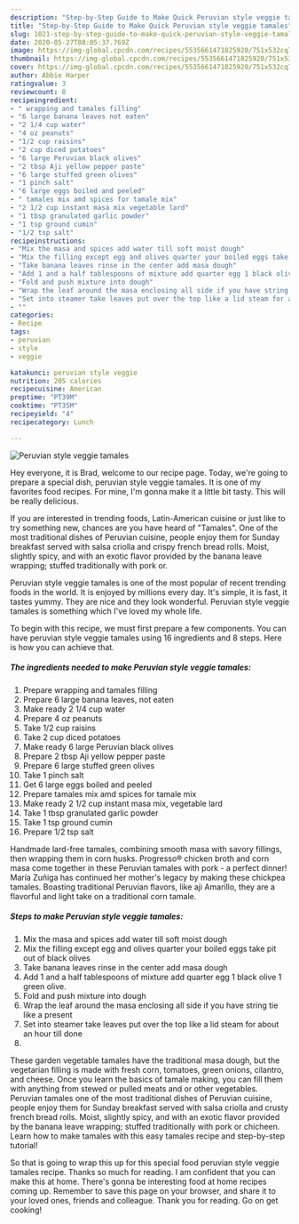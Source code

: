 ```yaml
---
description: "Step-by-Step Guide to Make Quick Peruvian style veggie tamales"
title: "Step-by-Step Guide to Make Quick Peruvian style veggie tamales"
slug: 1021-step-by-step-guide-to-make-quick-peruvian-style-veggie-tamales
date: 2020-05-27T08:05:37.769Z
image: https://img-global.cpcdn.com/recipes/5535661471825920/751x532cq70/peruvian-style-veggie-tamales-recipe-main-photo.jpg
thumbnail: https://img-global.cpcdn.com/recipes/5535661471825920/751x532cq70/peruvian-style-veggie-tamales-recipe-main-photo.jpg
cover: https://img-global.cpcdn.com/recipes/5535661471825920/751x532cq70/peruvian-style-veggie-tamales-recipe-main-photo.jpg
author: Abbie Harper
ratingvalue: 3
reviewcount: 8
recipeingredient:
- " wrapping and tamales filling"
- "6 large banana leaves not eaten"
- "2 1/4 cup water"
- "4 oz peanuts"
- "1/2 cup raisins"
- "2 cup diced potatoes"
- "6 large Peruvian black olives"
- "2 tbsp Aji yellow pepper paste"
- "6 large stuffed green olives"
- "1 pinch salt"
- "6 large eggs boiled and peeled"
- " tamales mix amd spices for tamale mix"
- "2 1/2 cup instant masa mix vegetable lard"
- "1 tbsp granulated garlic powder"
- "1 tsp ground cumin"
- "1/2 tsp salt"
recipeinstructions:
- "Mix the masa and spices add water till soft moist dough"
- "Mix the filling except egg and olives quarter your boiled eggs take pit out of black olives"
- "Take banana leaves rinse in the center add masa dough"
- "Add 1 and a half tablespoons of mixture add quarter egg 1 black olive 1 green olive."
- "Fold and push mixture into dough"
- "Wrap the leaf around the masa enclosing all side if you have string tie like a present"
- "Set into steamer take leaves put over the top like a lid steam for about an hour till done"
- ""
categories:
- Recipe
tags:
- peruvian
- style
- veggie

katakunci: peruvian style veggie 
nutrition: 205 calories
recipecuisine: American
preptime: "PT39M"
cooktime: "PT35M"
recipeyield: "4"
recipecategory: Lunch

---
```



![Peruvian style veggie tamales](https://img-global.cpcdn.com/recipes/5535661471825920/751x532cq70/peruvian-style-veggie-tamales-recipe-main-photo.jpg)

Hey everyone, it is Brad, welcome to our recipe page. Today, we're going to prepare a special dish, peruvian style veggie tamales. It is one of my favorites food recipes. For mine, I'm gonna make it a little bit tasty. This will be really delicious.

If you are interested in trending foods, Latin-American cuisine or just like to try something new, chances are you have heard of &#34;Tamales&#34;. One of the most traditional dishes of Peruvian cuisine, people enjoy them for Sunday breakfast served with salsa criolla and crispy french bread rolls. Moist, slightly spicy, and with an exotic flavor provided by the banana leave wrapping; stuffed traditionally with pork or.

Peruvian style veggie tamales is one of the most popular of recent trending foods in the world. It is enjoyed by millions every day. It's simple, it is fast, it tastes yummy. They are nice and they look wonderful. Peruvian style veggie tamales is something which I've loved my whole life.


To begin with this recipe, we must first prepare a few components. You can have peruvian style veggie tamales using 16 ingredients and 8 steps. Here is how you can achieve that.

<!--inarticleads1-->

##### The ingredients needed to make Peruvian style veggie tamales:

1. Prepare  wrapping and tamales filling
1. Prepare 6 large banana leaves, not eaten
1. Make ready 2 1/4 cup water
1. Prepare 4 oz peanuts
1. Take 1/2 cup raisins
1. Take 2 cup diced potatoes
1. Make ready 6 large Peruvian black olives
1. Prepare 2 tbsp Aji yellow pepper paste
1. Prepare 6 large stuffed green olives
1. Take 1 pinch salt
1. Get 6 large eggs boiled and peeled
1. Prepare  tamales mix amd spices for tamale mix
1. Make ready 2 1/2 cup instant masa mix, vegetable lard
1. Take 1 tbsp granulated garlic powder
1. Take 1 tsp ground cumin
1. Prepare 1/2 tsp salt


Handmade lard-free tamales, combining smooth masa with savory fillings, then wrapping them in corn husks. Progresso® chicken broth and corn masa come together in these Peruvian tamales with pork - a perfect dinner! María Zuñiga has continued her mother&#39;s legacy by making these chickpea tamales. Boasting traditional Peruvian flavors, like aji Amarillo, they are a flavorful and light take on a traditional corn tamale. 

<!--inarticleads2-->

##### Steps to make Peruvian style veggie tamales:

1. Mix the masa and spices add water till soft moist dough
1. Mix the filling except egg and olives quarter your boiled eggs take pit out of black olives
1. Take banana leaves rinse in the center add masa dough
1. Add 1 and a half tablespoons of mixture add quarter egg 1 black olive 1 green olive.
1. Fold and push mixture into dough
1. Wrap the leaf around the masa enclosing all side if you have string tie like a present
1. Set into steamer take leaves put over the top like a lid steam for about an hour till done
1. 


These garden vegetable tamales have the traditional masa dough, but the vegetarian filling is made with fresh corn, tomatoes, green onions, cilantro, and cheese. Once you learn the basics of tamale making, you can fill them with anything from stewed or pulled meats and or other vegetables. Peruvian tamales one of the most traditional dishes of Peruvian cuisine, people enjoy them for Sunday breakfast served with salsa criolla and crusty french bread rolls. Moist, slightly spicy, and with an exotic flavor provided by the banana leave wrapping; stuffed traditionally with pork or chicheen. Learn how to make tamales with this easy tamales recipe and step-by-step tutorial! 

So that is going to wrap this up for this special food peruvian style veggie tamales recipe. Thanks so much for reading. I am confident that you can make this at home. There's gonna be interesting food at home recipes coming up. Remember to save this page on your browser, and share it to your loved ones, friends and colleague. Thank you for reading. Go on get cooking!
